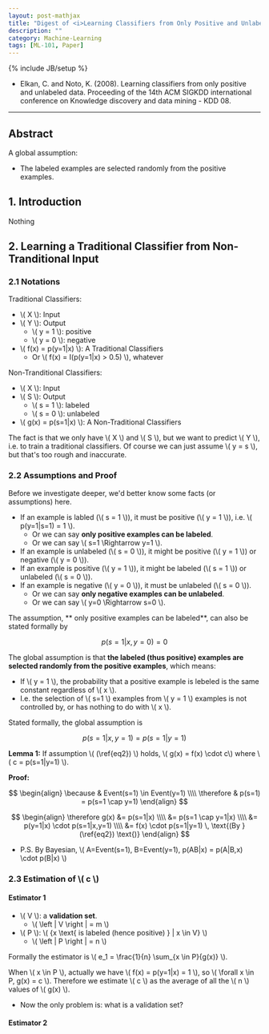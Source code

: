 ```yaml
---
layout: post-mathjax
title: "Digest of <i>Learning Classifiers from Only Positive and Unlabeled Data<i>"
description: ""
category: Machine-Learning
tags: [ML-101, Paper]
---
```

{% include JB/setup %}

- Elkan, C. and Noto, K. (2008). Learning classifiers from only positive and unlabeled data. Proceeding of the 14th ACM SIGKDD international conference on Knowledge discovery and data mining - KDD 08.

-----

## Abstract

A global assumption:

- The labeled examples are selected randomly from the positive examples.

## 1. Introduction

Nothing

## 2. Learning a Traditional Classifier from Non-Tranditional Input

### 2.1 Notations

Traditional Classifiers:

- \\( X \\): Input
- \\( Y \\): Output
	- \\( y = 1 \\): positive
	- \\( y = 0 \\): negative
- \\( f(x) = p(y=1|x) \\): A Traditional Classifiers
	- Or \\( f(x) = I(p(y=1|x) > 0.5) \\), whatever

Non-Tranditional Classifiers:

- \\( X \\): Input
- \\( S \\): Output
	- \\( s = 1 \\): labeled
	- \\( s = 0 \\): unlabeled
- \\( g(x) = p(s=1|x) \\): A Non-Traditional Classifiers

The fact is that we only have \\( X \\) and \\( S \\), but we want to predict \\( Y \\), i.e. to train a traditional classifiers. Of course we can just assume \\( y = s \\), but that's too rough and inaccurate.

### 2.2 Assumptions and Proof

Before we investigate deeper, we'd better know some facts (or assumptions) here.

- If an example is labled (\\( s = 1 \\)), it must be positive (\\( y = 1 \\)), i.e. \\( p(y=1|s=1) = 1 \\).
	- Or we can say **only positive examples can be labeled**.
	- Or we can say \\( s=1 \Rightarrow y=1 \\).
- If an example is unlabeled (\\( s = 0 \\)), it might be positive (\\( y = 1 \\)) or negative (\\( y = 0 \\)).
- If an example is positive (\\( y = 1 \\)), it might be labeled (\\( s = 1 \\)) or unlabeled (\\( s = 0 \\)).
- If an example is negative (\\( y = 0 \\)), it must be unlabeled (\\( s = 0 \\)).
	- Or we can say **only negative examples can be unlabeled**.
	- Or we can say \\( y=0 \Rightarrow s=0 \\).

The assumption, ** only positive examples can be labeled**, can also be stated formally by

$$
\begin{equation}
    p(s=1|x,y=0) = 0
    \tag{1}
    \label{eq1}
\end{equation}
$$

The global assumption is that **the labeled (thus positive) examples are selected randomly from the positive examples**, which means:

- If \\( y = 1 \\), the probability that a positive example is lebeled is the same constant regardless of \\( x \\).
- I.e. the selection of \\( s=1 \\) examples from \\( y = 1 \\) examples is not controlled by, or has nothing to do with \\( x \\).

Stated formally, the global assumption is

$$
\begin{equation}
    p(s=1|x,y=1) = p(s=1|y=1)
    \tag{2}
    \label{eq2}
\end{equation}
$$

**Lemma 1:** If assumption \\( (\ref{eq2}) \\) holds, \\( g(x) = f(x) \cdot c\\) where \\( c = p(s=1|y=1) \\).

**Proof:**

$$
\begin{align}
    \because & Event(s=1) \in Event(y=1) \\\\
	\therefore & p(s=1) = p(s=1 \cap y=1)
\end{align}
$$

$$
\begin{align}
	\therefore g(x) &= p(s=1|x) \\\\
					&= p(s=1 \cap y=1|x) \\\\
					&= p(y=1|x) \cdot p(s=1|x,y=1) \\\\
					&= f(x) \cdot p(s=1|y=1) \, \text{(By } (\ref{eq2}) \text{)}
\end{align}
$$

- P.S. By Bayesian, \\( A=Event(s=1), B=Event(y=1), p(AB|x) = p(A|B,x) \cdot p(B|x) \\)

### 2.3 Estimation of \\( c \\)

#### Estimator 1

- \\( V \\): a **validation set**.
	- \\( \left | V \right | = m \\)
- \\( P \\): \\( {x \text{ is labeled (hence positive) } | x \in V} \\)
	- \\( \left | P \right | = n \\)

Formally the estimator is \\( e\_1 = \frac{1}{n} \sum\_{x \in P}{g(x)} \\).

When \\( x \in P \\), actually we have \\( f(x) = p(y=1|x) = 1 \\), so \\( \forall x \in P, g(x) = c \\). Therefore we estimate \\( c \\) as the average of all the \\( n \\) values of \\( g(x) \\).

- Now the only problem is: what is a validation set?

#### Estimator 2
